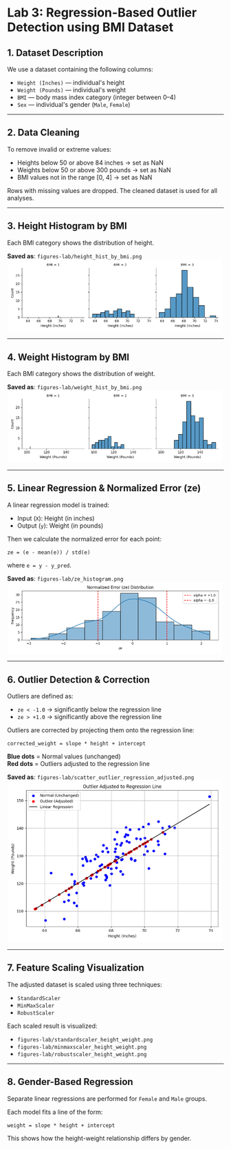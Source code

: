 # Lab 3: Regression-Based Outlier Detection using BMI Dataset

## 1. Dataset Description

We use a dataset containing the following columns:

- `Height (Inches)` — individual's height  
- `Weight (Pounds)` — individual's weight  
- `BMI` — body mass index category (integer between 0–4)  
- `Sex` — individual's gender (`Male`, `Female`)

---

## 2. Data Cleaning

To remove invalid or extreme values:

- Heights below 50 or above 84 inches → set as NaN  
- Weights below 50 or above 300 pounds → set as NaN  
- BMI values not in the range [0, 4] → set as NaN  

Rows with missing values are dropped. The cleaned dataset is used for all analyses.

---

## 3. Height Histogram by BMI

Each BMI category shows the distribution of height.

**Saved as**: `figures-lab/height_hist_by_bmi.png`  
<img src="figures-lab/height_hist_by_bmi.png" width="500"/>

---

## 4. Weight Histogram by BMI

Each BMI category shows the distribution of weight.

**Saved as**: `figures-lab/weight_hist_by_bmi.png`  
<img src="figures-lab/weight_hist_by_bmi.png" width="500"/>

---

## 5. Linear Regression & Normalized Error (ze)

A linear regression model is trained:

- Input (`X`): Height (in inches)  
- Output (`y`): Weight (in pounds)  

Then we calculate the normalized error for each point:

```text
ze = (e - mean(e)) / std(e)
```

where `e = y - y_pred`.

**Saved as**: `figures-lab/ze_histogram.png`  
<img src="figures-lab/ze_histogram.png" width="500"/>

---

## 6. Outlier Detection & Correction

Outliers are defined as:

- `ze < -1.0` → significantly below the regression line  
- `ze > +1.0` → significantly above the regression line  

Outliers are corrected by projecting them onto the regression line:

```text
corrected_weight = slope * height + intercept
```

**Blue dots** = Normal values (unchanged)  
**Red dots** = Outliers adjusted to the regression line

**Saved as**: `figures-lab/scatter_outlier_regression_adjusted.png`  
<img src="figures-lab/scatter_outlier_regression_adjusted.png" width="500"/>

---

## 7. Feature Scaling Visualization

The adjusted dataset is scaled using three techniques:

- `StandardScaler`
- `MinMaxScaler`
- `RobustScaler`

Each scaled result is visualized:

- `figures-lab/standardscaler_height_weight.png`  
- `figures-lab/minmaxscaler_height_weight.png`  
- `figures-lab/robustscaler_height_weight.png`

---

## 8. Gender-Based Regression

Separate linear regressions are performed for `Female` and `Male` groups.

Each model fits a line of the form:

```text
weight = slope * height + intercept
```

This shows how the height-weight relationship differs by gender.

